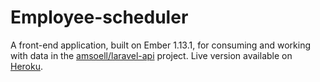 # Employee-scheduler

A front-end application, built on Ember 1.13.1, for consuming and working with data in the [amsoell/laravel-api](https://github.com/amsoell/laravel-api) project. Live version available on [Heroku](http://amsoell-employee-scheduler.herokuapp.com).
